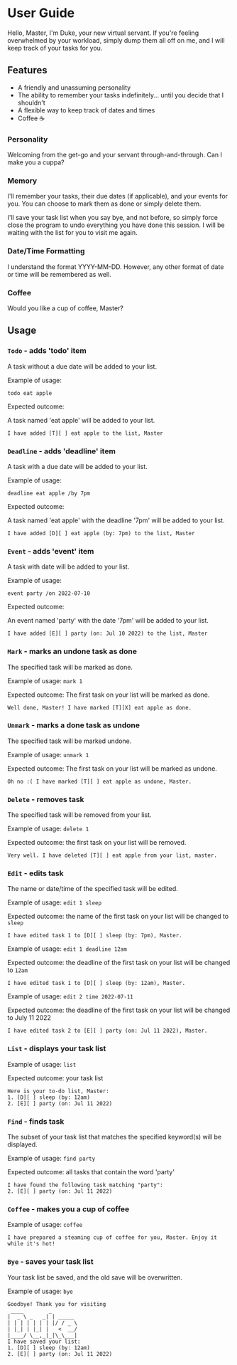# User Guide
Hello, Master, I'm Duke, your new virtual servant. If you're feeling overwhelmed by your workload, simply dump them all off on me, and I will keep track of your tasks for you.

## Features 
- A friendly and unassuming personality
- The ability to remember your tasks indefinitely... until you decide that I shouldn't
- A flexible way to keep track of dates and times
- Coffee :coffee:

### Personality
Welcoming from the get-go and your servant through-and-through. Can I make you a cuppa?

### Memory
I'll remember your tasks, their due dates (if applicable), and your events for you. You can choose to mark them as done or simply delete them.

I'll save your task list when you say bye, and not before, so simply force close the program to undo everything you have done this session. I will be waiting with the list for you to visit me again.

### Date/Time Formatting
I understand the format YYYY-MM-DD. However, any other format of date or time will be remembered as well.

### Coffee
Would you like a cup of coffee, Master?

## Usage

### `Todo` - adds 'todo' item
A task without a due date will be added to your list.

Example of usage: 

`todo eat apple`

Expected outcome:

A task named 'eat apple' will be added to your list.

```
I have added [T][ ] eat apple to the list, Master
```

### `Deadline` - adds 'deadline' item
A task with a due date will be added to your list.

Example of usage: 

`deadline eat apple /by 7pm`

Expected outcome:

A task named 'eat apple' with the deadline '7pm' will be added to your list.

```
I have added [D][ ] eat apple (by: 7pm) to the list, Master
```

### `Event` - adds 'event' item
A task with date will be added to your list.

Example of usage: 

`event party /on 2022-07-10`

Expected outcome:

An event named 'party' with the date '7pm' will be added to your list.

```
I have added [E][ ] party (on: Jul 10 2022) to the list, Master
```

### `Mark` - marks an undone task as done
The specified task will be marked as done.

Example of usage:
`mark 1`

Expected outcome:
The first task on your list will be marked as done.

```
Well done, Master! I have marked [T][X] eat apple as done.
```

### `Unmark` - marks a done task as undone
The specified task will be marked undone.

Example of usage:
`unmark 1`

Expected outcome:
The first task on your list will be marked as undone.

```
Oh no :( I have marked [T][ ] eat apple as undone, Master.
```

### `Delete` - removes task
The specified task will be removed from your list.

Example of usage:
`delete 1`

Expected outcome: the first task on your list will be removed.

```
Very well. I have deleted [T][ ] eat apple from your list, master.
```

### `Edit` - edits task
The name or date/time of the specified task will be edited.

Example of usage:
`edit 1 sleep`

Expected outcome: the name of the first task on your list will be changed to `sleep`

```
I have edited task 1 to [D][ ] sleep (by: 7pm), Master.
```

Example of usage:
`edit 1 deadline 12am`

Expected outcome: the deadline of the first task on your list will be changed to `12am`

```
I have edited task 1 to [D][ ] sleep (by: 12am), Master.
```

Example of usage:
`edit 2 time 2022-07-11`

Expected outcome: the deadline of the first task on your list will be changed to July 11 2022

```
I have edited task 2 to [E][ ] party (on: Jul 11 2022), Master.
```

### `List` - displays your task list

Example of usage:
`list`

Expected outcome: your task list

```
Here is your to-do list, Master:
1. [D][ ] sleep (by: 12am)
2. [E][ ] party (on: Jul 11 2022)
```

### `Find` - finds task
The subset of your task list that matches the specified keyword(s) will be displayed.

Example of usage:
`find party`

Expected outcome: all tasks that contain the word 'party'

```
I have found the following task matching "party":
2. [E][ ] party (on: Jul 11 2022)
```

### `Coffee` - makes you a cup of coffee

Example of usage:
`coffee`

```
I have prepared a steaming cup of coffee for you, Master. Enjoy it while it's hot!
```

### `Bye` - saves your task list
Your task list be saved, and the old save will be overwritten.

Example of usage:
`bye`

```
Goodbye! Thank you for visiting
 ____        _        
|  _ \ _   _| | _____ 
| | | | | | | |/ / _ \
| |_| | |_| |   <  __/
|____/ \__,_|_|\_\___|
I have saved your list:
1. [D][ ] sleep (by: 12am)
2. [E][ ] party (on: Jul 11 2022)
```

